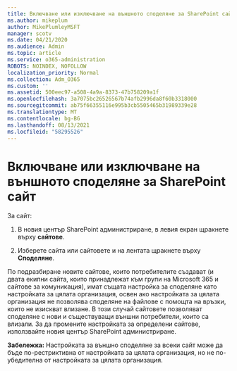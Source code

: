 ```yaml
---
title: Включване или изключване на външното споделяне за SharePoint сайт
ms.author: mikeplum
author: MikePlumleyMSFT
manager: scotv
ms.date: 04/21/2020
ms.audience: Admin
ms.topic: article
ms.service: o365-administration
ROBOTS: NOINDEX, NOFOLLOW
localization_priority: Normal
ms.collection: Adm_O365
ms.custom: ''
ms.assetid: 500eec97-a508-4a9a-8373-47b758209a1f
ms.openlocfilehash: 3a7075bc26526567b74afb2996da8f60b3318000
ms.sourcegitcommit: ab75f66355116e995b3cb5505465b31989339e28
ms.translationtype: MT
ms.contentlocale: bg-BG
ms.lasthandoff: 08/13/2021
ms.locfileid: "58295526"
---
```

# <a name="turn-external-sharing-on-or-off-for-a-sharepoint-site"></a>Включване или изключване на външното споделяне за SharePoint сайт

За сайт:
  
1. В новия център SharePoint администриране, в левия екран щракнете върху **сайтове**.
    
2. Изберете сайта или сайтовете и на лентата щракнете върху **Споделяне**.
    
По подразбиране новите сайтове, които потребителите създават (и двата екипни сайта, които принадлежат към групи на Microsoft 365 и сайтове за комуникация), имат същата настройка за споделяне като настройката за цялата организация, освен ако настройката за цялата организация не позволява споделяне на файлове с помощта на връзки, които не изискват влизане. В този случай сайтовете позволяват споделяне с нови и съществуващи външни потребители, които са влизали. За да промените настройката за определени сайтове, използвайте новия център SharePoint администриране.
  
**Забележка:** Настройката за външно споделяне за всеки сайт може да бъде по-рестриктивна от настройката за цялата организация, но не по-убедителна от настройката за цялата организация. 
  

